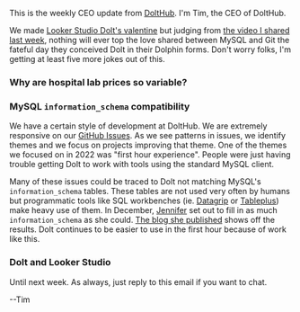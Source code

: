 This is the weekly CEO update from [DoltHub](https://www.dolthub.com/). I'm Tim, the CEO of DoltHub. 

We made [Looker Studio Dolt's valentine](https://www.dolthub.com/blog/2023-02-13-dolt-looker/) but judging from [the video I shared last week](https://www.youtube.com/watch?v=jb2AvF8XzII&t=128s), nothing will ever top the love shared between MySQL and Git the fateful day they conceived Dolt in their Dolphin forms. Don't worry folks, I'm getting at least five more jokes out of this.

### Why are hospital lab prices so variable?



### MySQL `information_schema` compatibility

We have a certain style of development at DoltHub. We are extremely responsive on our [GitHub Issues](https://github.com/dolthub/dolt). As we see patterns in issues, we identify themes and we focus on projects improving that theme. One of the themes we focused on in 2022 was "first hour experience". People were just having trouble getting Dolt to work with tools using the standard MySQL client. 

Many of these issues could be traced to Dolt not matching MySQL's `information_schema` tables. These tables are not used very often by humans but programmatic tools like SQL workbenches (ie. [Datagrip](https://www.jetbrains.com/datagrip/) or [Tableplus](https://tableplus.com/)) make heavy use of them. In December, [Jennifer](https://www.dolthub.com/team#jennifer) set out to fill in as much `information_schema` as she could. [The blog she published](https://www.dolthub.com/blog/2023-02-10-mysql-information-schema-compatibility/) shows off the results. Dolt continues to be easier to use in the first hour because of work like this. 

### Dolt and Looker Studio



Until next week. As always, just reply to this email if you want to chat.

--Tim
